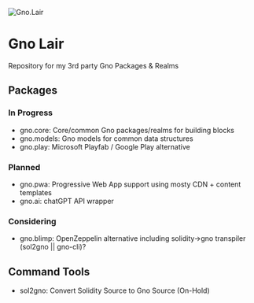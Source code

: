 ![Gno.Lair](https://github.com/AndrewDonelson/gno.lair/blob/main/.design/images/gno.lair.logo-whit.png?raw=true)
# Gno Lair

Repository for my 3rd party Gno Packages &amp; Realms

## Packages

### In Progress

- gno.core: Core/common Gno packages/realms for building blocks
- gno.models: Gno models for common data structures
- gno.play: Microsoft Playfab / Google Play alternative

### Planned

- gno.pwa: Progressive Web App support using mosty CDN + content templates
- gno.ai: chatGPT API wrapper

### Considering

- gno.blimp: OpenZeppelin alternative including solidity->gno transpiler (sol2gno || gno-cli)?

## Command Tools

- sol2gno: Convert Solidity Source to Gno Source (On-Hold)
